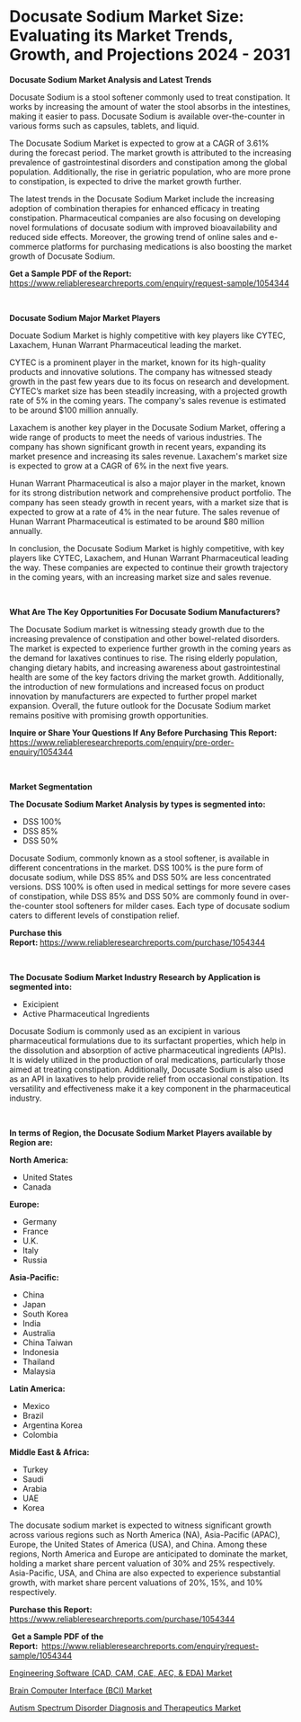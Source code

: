 <p><h1>Docusate Sodium Market Size: Evaluating its Market Trends, Growth, and Projections 2024 - 2031</h1></p><p><strong>Docusate Sodium Market Analysis and Latest Trends</strong></p>
<p><p>Docusate Sodium is a stool softener commonly used to treat constipation. It works by increasing the amount of water the stool absorbs in the intestines, making it easier to pass. Docusate Sodium is available over-the-counter in various forms such as capsules, tablets, and liquid.</p><p>The Docusate Sodium Market is expected to grow at a CAGR of 3.61% during the forecast period. The market growth is attributed to the increasing prevalence of gastrointestinal disorders and constipation among the global population. Additionally, the rise in geriatric population, who are more prone to constipation, is expected to drive the market growth further.</p><p>The latest trends in the Docusate Sodium Market include the increasing adoption of combination therapies for enhanced efficacy in treating constipation. Pharmaceutical companies are also focusing on developing novel formulations of docusate sodium with improved bioavailability and reduced side effects. Moreover, the growing trend of online sales and e-commerce platforms for purchasing medications is also boosting the market growth of Docusate Sodium.</p></p>
<p><strong>Get a Sample PDF of the Report:&nbsp;</strong> <a href="https://www.reliableresearchreports.com/enquiry/request-sample/1054344">https://www.reliableresearchreports.com/enquiry/request-sample/1054344</a></p>
<p>&nbsp;</p>
<p><strong>Docusate Sodium Major Market Players</strong></p>
<p><p>Docuate Sodium Market is highly competitive with key players like CYTEC, Laxachem, Hunan Warrant Pharmaceutical leading the market.  </p><p>CYTEC is a prominent player in the market, known for its high-quality products and innovative solutions. The company has witnessed steady growth in the past few years due to its focus on research and development. CYTEC’s market size has been steadily increasing, with a projected growth rate of 5% in the coming years. The company's sales revenue is estimated to be around $100 million annually.</p><p>Laxachem is another key player in the Docusate Sodium Market, offering a wide range of products to meet the needs of various industries. The company has shown significant growth in recent years, expanding its market presence and increasing its sales revenue. Laxachem's market size is expected to grow at a CAGR of 6% in the next five years.</p><p>Hunan Warrant Pharmaceutical is also a major player in the market, known for its strong distribution network and comprehensive product portfolio. The company has seen steady growth in recent years, with a market size that is expected to grow at a rate of 4% in the near future. The sales revenue of Hunan Warrant Pharmaceutical is estimated to be around $80 million annually.</p><p>In conclusion, the Docusate Sodium Market is highly competitive, with key players like CYTEC, Laxachem, and Hunan Warrant Pharmaceutical leading the way. These companies are expected to continue their growth trajectory in the coming years, with an increasing market size and sales revenue.</p></p>
<p>&nbsp;</p>
<p><strong>What Are The Key Opportunities For Docusate Sodium Manufacturers?</strong></p>
<p><p>The Docusate Sodium market is witnessing steady growth due to the increasing prevalence of constipation and other bowel-related disorders. The market is expected to experience further growth in the coming years as the demand for laxatives continues to rise. The rising elderly population, changing dietary habits, and increasing awareness about gastrointestinal health are some of the key factors driving the market growth. Additionally, the introduction of new formulations and increased focus on product innovation by manufacturers are expected to further propel market expansion. Overall, the future outlook for the Docusate Sodium market remains positive with promising growth opportunities.</p></p>
<p><strong>Inquire or Share Your Questions If Any Before Purchasing This Report:</strong> <a href="https://www.reliableresearchreports.com/enquiry/pre-order-enquiry/1054344">https://www.reliableresearchreports.com/enquiry/pre-order-enquiry/1054344</a></p>
<p>&nbsp;</p>
<p><strong>Market Segmentation</strong></p>
<p><strong>The Docusate Sodium Market Analysis by types is segmented into:</strong></p>
<p><ul><li>DSS 100%</li><li>DSS 85%</li><li>DSS 50%</li></ul></p>
<p><p>Docusate Sodium, commonly known as a stool softener, is available in different concentrations in the market. DSS 100% is the pure form of docusate sodium, while DSS 85% and DSS 50% are less concentrated versions. DSS 100% is often used in medical settings for more severe cases of constipation, while DSS 85% and DSS 50% are commonly found in over-the-counter stool softeners for milder cases. Each type of docusate sodium caters to different levels of constipation relief.</p></p>
<p><strong>Purchase this Report:&nbsp;</strong><a href="https://www.reliableresearchreports.com/purchase/1054344">https://www.reliableresearchreports.com/purchase/1054344</a></p>
<p>&nbsp;</p>
<p><strong>The Docusate Sodium Market Industry Research by Application is segmented into:</strong></p>
<p><ul><li>Exicipient</li><li>Active Pharmaceutical Ingredients</li></ul></p>
<p><p>Docusate Sodium is commonly used as an excipient in various pharmaceutical formulations due to its surfactant properties, which help in the dissolution and absorption of active pharmaceutical ingredients (APIs). It is widely utilized in the production of oral medications, particularly those aimed at treating constipation. Additionally, Docusate Sodium is also used as an API in laxatives to help provide relief from occasional constipation. Its versatility and effectiveness make it a key component in the pharmaceutical industry.</p></p>
<p>&nbsp;</p>
<p><strong>In terms of Region, the Docusate Sodium Market Players available by Region are:</strong></p>
<p>
    <p> <strong> North America: </strong>
        <ul>
            <li>United States</li>
            <li>Canada</li>
        </ul>
        </p> 
    <p> <strong> Europe: </strong>
        <ul>
            <li>Germany</li>
            <li>France</li>
            <li>U.K.</li>
            <li>Italy</li>
            <li>Russia</li>
        </ul>
        </p> 
    <p> <strong> Asia-Pacific: </strong>
        <ul>
            <li>China</li>
            <li>Japan</li>
            <li>South Korea</li>
            <li>India</li>
            <li>Australia</li>
            <li>China Taiwan</li>
            <li>Indonesia</li>
            <li>Thailand</li>
            <li>Malaysia</li>
        </ul>
        </p> 
    <p> <strong> Latin America: </strong>
        <ul>
            <li>Mexico</li>
            <li>Brazil</li>
            <li>Argentina Korea</li>
            <li>Colombia</li>
        </ul>
        </p> 
    <p> <strong> Middle East & Africa: </strong>
        <ul>
            <li>Turkey</li>
            <li>Saudi</li>
            <li>Arabia</li>
            <li>UAE</li>
            <li>Korea</li>
        </ul>
    </p>
    </p>
<p><p>The docusate sodium market is expected to witness significant growth across various regions such as North America (NA), Asia-Pacific (APAC), Europe, the United States of America (USA), and China. Among these regions, North America and Europe are anticipated to dominate the market, holding a market share percent valuation of 30% and 25% respectively. Asia-Pacific, USA, and China are also expected to experience substantial growth, with market share percent valuations of 20%, 15%, and 10% respectively.</p></p>
<p><strong>Purchase this Report: </strong><a href="https://www.reliableresearchreports.com/purchase/1054344">https://www.reliableresearchreports.com/purchase/1054344</a></p>
<p>&nbsp;<strong>Get a Sample PDF of the Report:&nbsp;&nbsp;</strong><a href="https://www.reliableresearchreports.com/enquiry/request-sample/1054344">https://www.reliableresearchreports.com/enquiry/request-sample/1054344</a></p>
<p><strong></strong></p>
<p><p><a href="https://view.publitas.com/reportprime-1/engineering-software-cad-cam-cae-aec-eda-market-research-report-unlocks-analysis-on-the-market-financial-status-market-size-and-market-revenue-upto-2030/">Engineering Software (CAD, CAM, CAE, AEC, & EDA) Market</a></p><p><a href="https://view.publitas.com/reportprime-1/decoding-the-brain-computer-interface-bci-market-a-deep-dive-into-the-latest-market-trends-market-segmentation-and-competitive-analysis/">Brain Computer Interface (BCI) Market</a></p><p><a href="https://view.publitas.com/reportprime-1/autism-spectrum-disorder-diagnosis-and-therapeutics-market-size-and-examines-its-market-scope-with-a-primary-focus-on-growth-opportunities-and-forecasted-trends-spanning-from-2023-to-2030/">Autism Spectrum Disorder Diagnosis and Therapeutics Market</a></p></p>